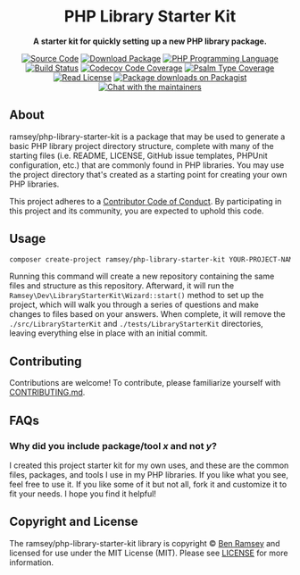 <h1 align="center"><!-- NAME_START -->PHP Library Starter Kit<!-- NAME_END --></h1>

<!-- BADGES_START -->
<p align="center">
    <strong>A starter kit for quickly setting up a new PHP library package.</strong>
</p>

<p align="center">
    <a href="https://github.com/ramsey/php-library-starter-kit"><img src="http://img.shields.io/badge/source-ramsey/php--library--starter--kit-blue.svg?style=flat-square" alt="Source Code"></a>
    <a href="https://packagist.org/packages/ramsey/php-library-starter-kit"><img src="https://img.shields.io/packagist/v/ramsey/php-library-starter-kit.svg?style=flat-square&label=release" alt="Download Package"></a>
    <a href="https://php.net"><img src="https://img.shields.io/packagist/php-v/ramsey/php-library-starter-kit.svg?style=flat-square&colorB=%238892BF" alt="PHP Programming Language"></a>
    <a href="https://github.com/ramsey/php-library-starter-kit/actions?query=workflow%3ACI"><img src="https://img.shields.io/github/workflow/status/ramsey/php-library-starter-kit/CI?label=CI&logo=github&style=flat-square" alt="Build Status"></a>
    <a href="https://codecov.io/gh/ramsey/php-library-starter-kit"><img src="https://img.shields.io/codecov/c/gh/ramsey/php-library-starter-kit?label=codecov&logo=codecov&style=flat-square" alt="Codecov Code Coverage"></a>
    <a href="https://shepherd.dev/github/ramsey/php-library-starter-kit"><img src="https://img.shields.io/endpoint?style=flat-square&url=https%3A%2F%2Fshepherd.dev%2Fgithub%2Framsey%2Fphp-library-starter-kit%2Fcoverage" alt="Psalm Type Coverage"></a>
    <a href="https://github.com/ramsey/php-library-starter-kit/blob/master/LICENSE"><img src="https://img.shields.io/packagist/l/ramsey/php-library-starter-kit.svg?style=flat-square&colorB=darkcyan" alt="Read License"></a>
    <a href="https://packagist.org/packages/ramsey/php-library-starter-kit/stats"><img src="https://img.shields.io/packagist/dt/ramsey/php-library-starter-kit.svg?style=flat-square&colorB=darkmagenta" alt="Package downloads on Packagist"></a>
    <a href="https://phpc.chat/channel/ramsey"><img src="https://img.shields.io/badge/phpc.chat-%23ramsey-darkslateblue?style=flat-square" alt="Chat with the maintainers"></a>
</p>
<!-- BADGES_END -->

<!-- DESC_START -->
## About

ramsey/php-library-starter-kit is a package that may be used to generate a basic
PHP library project directory structure, complete with many of the starting
files (i.e. README, LICENSE, GitHub issue templates, PHPUnit configuration,
etc.) that are commonly found in PHP libraries. You may use the project
directory that's created as a starting point for creating your own PHP libraries.
<!-- DESC_END -->

<!-- COC_START -->
This project adheres to a [Contributor Code of Conduct](CODE_OF_CONDUCT.md).
By participating in this project and its community, you are expected to uphold
this code.
<!-- COC_END -->

<!-- USAGE_START -->
## Usage

``` bash
composer create-project ramsey/php-library-starter-kit YOUR-PROJECT-NAME
```

Running this command will create a new repository containing the same files
and structure as this repository. Afterward, it will run the
`Ramsey\Dev\LibraryStarterKit\Wizard::start()` method to set up the project, which will
walk you through a series of questions and make changes to files based on your
answers. When complete, it will remove the `./src/LibraryStarterKit` and `./tests/LibraryStarterKit`
directories, leaving everything else in place with an initial commit.
<!-- USAGE_END -->

## Contributing

Contributions are welcome! To contribute, please familiarize yourself with
[CONTRIBUTING.md](CONTRIBUTING.md).

<!-- FAQ_START -->
## FAQs

### Why did you include package/tool *x* and not *y*?

I created this project starter kit for my own uses, and these are the
common files, packages, and tools I use in my PHP libraries. If you like what
you see, feel free to use it. If you like some of it but not all, fork it and
customize it to fit your needs. I hope you find it helpful!
<!-- FAQ_END -->

<!-- COPYRIGHT_START -->
## Copyright and License

The ramsey/php-library-starter-kit library is copyright © [Ben Ramsey](https://benramsey.com)
and licensed for use under the MIT License (MIT). Please see [LICENSE](LICENSE)
for more information.
<!-- COPYRIGHT_END -->
